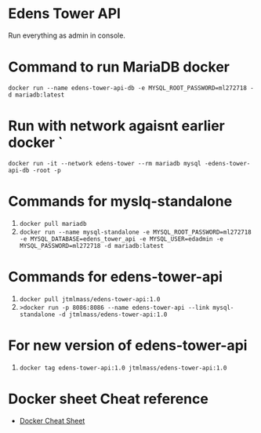 # Edens Tower API
Run everything as admin in console.

# Command to run MariaDB docker
```docker run --name edens-tower-api-db -e MYSQL_ROOT_PASSWORD=ml272718 -d mariadb:latest```

# Run with network agaisnt earlier docker `
```docker run -it --network edens-tower --rm mariadb mysql -edens-tower-api-db -root -p```
# Commands for myslq-standalone
1. ```docker pull mariadb```
2. ```docker run --name mysql-standalone -e MYSQL_ROOT_PASSWORD=ml272718 -e MYSQL_DATABASE=edens_tower_api -e MYSQL_USER=edadmin -e MYSQL_PASSWORD=ml272718 -d mariadb:latest```

# Commands for edens-tower-api
1. ```docker pull jtmlmass/edens-tower-api:1.0```
2. ```>docker run -p 8086:8086 --name edens-tower-api --link mysql-standalone -d jtmlmass/edens-tower-api:1.0```

# For new version of edens-tower-api
1. ```docker tag edens-tower-api:1.0 jtmlmass/edens-tower-api:1.0```

# Docker sheet Cheat reference
- [Docker Cheat Sheet](https://www.docker.com/sites/default/files/d8/2019-09/docker-cheat-sheet.pdf)
